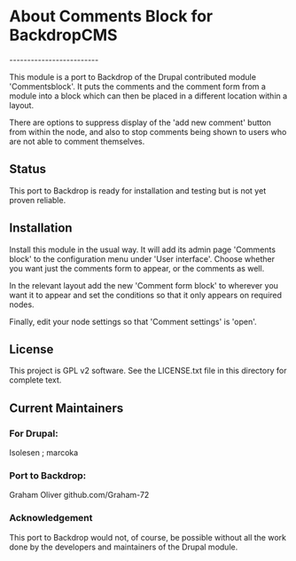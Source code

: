 <h1>About Comments Block for BackdropCMS</h1>
-------------------------

This module is a port to Backdrop of the Drupal contributed module 'Commentsblock'. 
It puts the comments and the comment form from a module into a block which can then be placed 
in a different location within a layout.

There are options to suppress display of the 'add new comment' button from within the node, and
also to stop comments being shown to users who are not able to comment themselves.

<h2>Status</h2>
This port to Backdrop is ready for installation and testing but is not yet proven reliable.

<h2>Installation</h2>
Install this module in the usual way.
It will add its admin page 'Comments block' to the configuration menu under 'User interface'.
Choose whether you want just the comments form to appear, or the comments as well.

In the relevant layout add the new 'Comment form block' to wherever you want it to appear
and set the conditions so that it only appears on required nodes.

Finally, edit your node settings so that 'Comment settings' is 'open'.


<h2>License</h2>

This project is GPL v2 software. See the LICENSE.txt file in this directory for complete text.
    
    
<h2>Current Maintainers</h2>

<h3>For Drupal:</h3>
Isolesen ;  marcoka


<h3>Port to Backdrop:</h3>
Graham Oliver github.com/Graham-72

<h3>Acknowledgement</h3>

This port to Backdrop would not, of course, be possible without all the work done by the developers 
and maintainers of the Drupal module.
